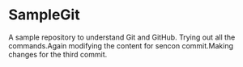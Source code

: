 SampleGit
=========

A sample repository to understand Git and GitHub. Trying out all the commands.Again modifying the content for sencon commit.Making changes for the third commit.
